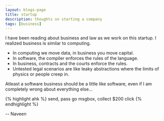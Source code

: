 ```yaml
---
layout: blogs-page
title: startup
description: thoughts on starting a company
tags: [business]
---
```


I have been reading about business and law as we work on this startup.  I realized business is similar to computing.  
- In computing we move data, in business you move capital.  
- In software, the compiler enforces the rules of the language.  
- In business, contracts and the courts enforce the rules.  
- Untested legal scenarios are like leaky abstractions where the limits of physics or people creep in. 

Atleast a software business should be a little like software, even if I am completely wrong about everything else...  

{% highlight ahk %}
send, pass go
msgbox, collect $200
click
{% endhighlight %}
 
-- Naveen 
